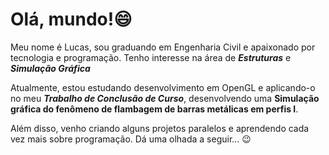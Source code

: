 # Olá, mundo!😄

Meu nome é Lucas, sou graduando em Engenharia Civil e apaixonado por tecnologia e programação.
Tenho interesse na área de _**Estruturas**_ e _**Simulação Gráfica**_

Atualmente, estou estudando desenvolvimento em OpenGL e aplicando-o no meu _**Trabalho de Conclusão de Curso**_, desenvolvendo uma **Simulação gráfica do fenômeno de flambagem de barras metálicas em perfis I**.

Além disso, venho criando alguns projetos paralelos e aprendendo cada vez mais sobre programação. Dá uma olhada a seguir... 😉

<!--
**Lucashcr/Lucashcr** is a ✨ _special_ ✨ repository because its `README.md` (this file) appears on your GitHub profile.

Here are some ideas to get you started:

- 🔭 I’m currently working on ...
- 🌱 I’m currently learning ...
- 👯 I’m looking to collaborate on ...
- 🤔 I’m looking for help with ...
- 💬 Ask me about ...
- 📫 How to reach me: ...
- 😄 Pronouns: ...
- ⚡ Fun fact: ...
-->
